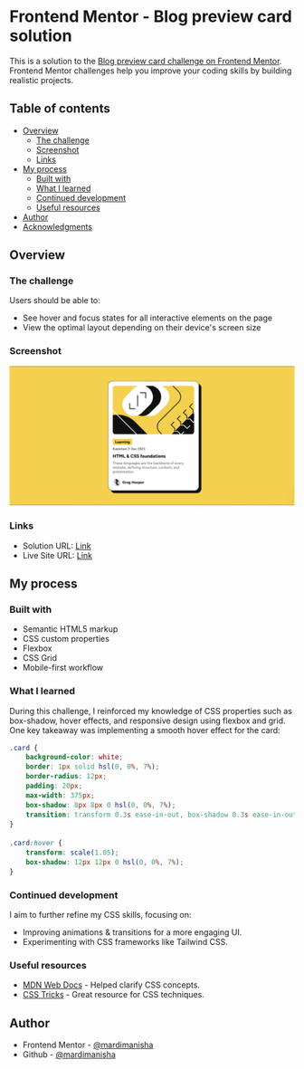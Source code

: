 # Frontend Mentor - Blog preview card solution

This is a solution to the [Blog preview card challenge on Frontend Mentor](https://www.frontendmentor.io/challenges/blog-preview-card-ckPaj01IcS). Frontend Mentor challenges help you improve your coding skills by building realistic projects. 

## Table of contents

- [Overview](#overview)
  - [The challenge](#the-challenge)
  - [Screenshot](#screenshot)
  - [Links](#links)
- [My process](#my-process)
  - [Built with](#built-with)
  - [What I learned](#what-i-learned)
  - [Continued development](#continued-development)
  - [Useful resources](#useful-resources)
- [Author](#author)
- [Acknowledgments](#acknowledgments)


## Overview

### The challenge

Users should be able to:

- See hover and focus states for all interactive elements on the page
- View the optimal layout depending on their device's screen size

### Screenshot

[![Watch the video](/assets/images/blog-preview-card.png)](/assets/videos/Blog-Preview-Card.mp4)

### Links

- Solution URL: [Link](https://github.com/mardimanisha/Blog-preview-card)
- Live Site URL: [Link](https://blog-preview-card-two-phi.vercel.app/)

## My process

### Built with

- Semantic HTML5 markup
- CSS custom properties
- Flexbox
- CSS Grid
- Mobile-first workflow


### What I learned

During this challenge, I reinforced my knowledge of CSS properties such as box-shadow, hover effects, and responsive design using flexbox and grid. One key takeaway was implementing a smooth hover effect for the card:

```css
.card {
    background-color: white;
    border: 1px solid hsl(0, 0%, 7%);
    border-radius: 12px;
    padding: 20px;
    max-width: 375px;
    box-shadow: 8px 8px 0 hsl(0, 0%, 7%);
    transition: transform 0.3s ease-in-out, box-shadow 0.3s ease-in-out;
}

.card:hover {
    transform: scale(1.05);
    box-shadow: 12px 12px 0 hsl(0, 0%, 7%);
}
```

### Continued development

I aim to further refine my CSS skills, focusing on:

- Improving animations & transitions for a more engaging UI.
- Experimenting with CSS frameworks like Tailwind CSS.

### Useful resources

- [MDN Web Docs](https://developer.mozilla.org/en-US/docs/Web/CSS) - Helped clarify CSS concepts.
- [CSS Tricks](https://css-tricks.com/) - Great resource for CSS techniques.

## Author

- Frontend Mentor - [@mardimanisha](https://www.frontendmentor.io/profile/mardimanisha)
- Github - [@mardimanisha](https://github.com/mardimanisha)


